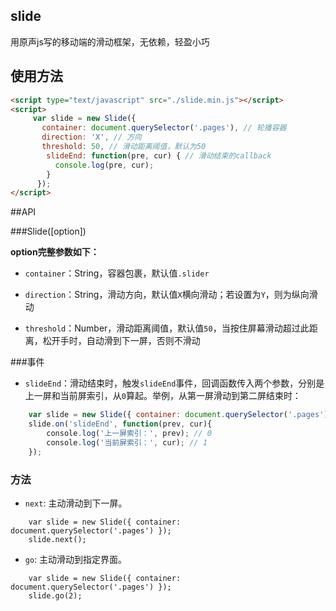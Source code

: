 ## slide

用原声js写的移动端的滑动框架，无依赖，轻盈小巧

## 使用方法



```html
<script type="text/javascript" src="./slide.min.js"></script>
<script>
     var slide = new Slide({
       container: document.querySelector('.pages'), // 轮播容器
       direction: 'X', // 方向
       threshold: 50, // 滑动距离阈值，默认为50
        slideEnd: function(pre, cur) { // 滑动结束的callback
          console.log(pre, cur);
        }
      });
</script>
```


##API

###Slide([option])

**option完整参数如下：**

- `container`：String，容器包裹，默认值`.slider`

- `direction`：String，滑动方向，默认值`X`横向滑动；若设置为`Y`，则为纵向滑动

- `threshold`：Number，滑动距离阈值，默认值`50`，当按住屏幕滑动超过此距离，松开手时，自动滑到下一屏，否则不滑动

###事件

- `slideEnd`：滑动结束时，触发`slideEnd`事件，回调函数传入两个参数，分别是上一屏和当前屏索引，从`0`算起。举例，从第一屏滑动到第二屏结束时：

```javascript
    var slide = new Slide({ container: document.querySelector('.pages') });
    slide.on('slideEnd', function(prev, cur){
        console.log('上一屏索引：', prev); // 0
        console.log('当前屏索引：', cur); // 1
    });
```

### 方法

- `next`: 主动滑动到下一屏。

```
    var slide = new Slide({ container: document.querySelector('.pages') });
    slide.next();
```

- `go`: 主动滑动到指定界面。

```
    var slide = new Slide({ container: document.querySelector('.pages') });
    slide.go(2);
```

